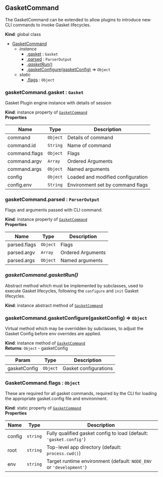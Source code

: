 <a name="GasketCommand"></a>

## GasketCommand
The GasketCommand can be extended to allow plugins to introduce new CLI
commands to invoke Gasket lifecycles.

**Kind**: global class  

* [GasketCommand](#GasketCommand)
    * _instance_
        * [.gasket](#GasketCommand+gasket) : <code>Gasket</code>
        * [.parsed](#GasketCommand+parsed) : <code>ParserOutput</code>
        * *[.gasketRun()](#GasketCommand+gasketRun)*
        * [.gasketConfigure(gasketConfig)](#GasketCommand+gasketConfigure) ⇒ <code>Object</code>
    * _static_
        * [.flags](#GasketCommand.flags) : <code>Object</code>

<a name="GasketCommand+gasket"></a>

### gasketCommand.gasket : <code>Gasket</code>
Gasket Plugin engine instance with details of session

**Kind**: instance property of [<code>GasketCommand</code>](#GasketCommand)  
**Properties**

| Name | Type | Description |
| --- | --- | --- |
| command | <code>Object</code> | Details of command |
| command.id | <code>String</code> | Name of command |
| command.flags | <code>Object</code> | Flags |
| command.argv | <code>Array</code> | Ordered Arguments |
| command.args | <code>Object</code> | Named arguments |
| config | <code>Object</code> | Loaded and modified configuration |
| config.env | <code>String</code> | Environment set by command flags |

<a name="GasketCommand+parsed"></a>

### gasketCommand.parsed : <code>ParserOutput</code>
Flags and arguments passed with CLI command.

**Kind**: instance property of [<code>GasketCommand</code>](#GasketCommand)  
**Properties**

| Name | Type | Description |
| --- | --- | --- |
| parsed.flags | <code>Object</code> | Flags |
| parsed.argv | <code>Array</code> | Ordered Arguments |
| parsed.args | <code>Object</code> | Named arguments |

<a name="GasketCommand+gasketRun"></a>

### *gasketCommand.gasketRun()*
Abstract method which must be implemented by subclasses, used to execute
Gasket lifecycles, following the `configure` and `init` Gasket lifecycles.

**Kind**: instance abstract method of [<code>GasketCommand</code>](#GasketCommand)  
<a name="GasketCommand+gasketConfigure"></a>

### gasketCommand.gasketConfigure(gasketConfig) ⇒ <code>Object</code>
Virtual method which may be overridden by subclasses, to adjust the
Gasket Config before env overrides are applied.

**Kind**: instance method of [<code>GasketCommand</code>](#GasketCommand)  
**Returns**: <code>Object</code> - gasketConfig  

| Param | Type | Description |
| --- | --- | --- |
| gasketConfig | <code>Object</code> | Gasket configurations |

<a name="GasketCommand.flags"></a>

### GasketCommand.flags : <code>Object</code>
These are required for all gasket commands, required by the CLI for loading
the appropriate gasket.config file and environment.

**Kind**: static property of [<code>GasketCommand</code>](#GasketCommand)  
**Properties**

| Name | Type | Description |
| --- | --- | --- |
| config | <code>string</code> | Fully qualified gasket config to load (default: `'gasket.config'`) |
| root | <code>string</code> | Top-level app directory (default: `process.cwd()`) |
| env | <code>string</code> | Target runtime environment (default: `NODE_ENV` or `'development'`) |

